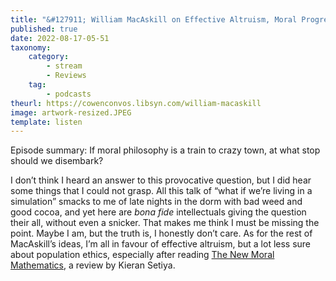 ```yaml
---
title: "&#127911; William MacAskill on Effective Altruism, Moral Progress, and Cultural Innovation"
published: true
date: 2022-08-17-05-51
taxonomy:
    category:
        - stream
        - Reviews
    tag:
        - podcasts
theurl: https://cowenconvos.libsyn.com/william-macaskill
image: artwork-resized.JPEG
template: listen
---
```


Episode summary: If moral philosophy is a train to crazy town, at what stop should we disembark?

I don’t think I heard an answer to this provocative question, but I did hear some things that I could not grasp. All this talk of “what if we’re living in a simulation” smacks to me of late nights in the dorm with bad weed and good cocoa, and yet here are _bona fide_ intellectuals giving the question their all, without even a snicker. That makes me think I must be missing the point. Maybe I am, but the truth is, I honestly don’t care. As for the rest of MacAskill’s ideas, I’m all in favour of effective altruism, but a lot less sure about population ethics, especially after reading [The New Moral Mathematics](https://bostonreview.net/articles/the-new-moral-mathematics/), a review by Kieran Setiya.
